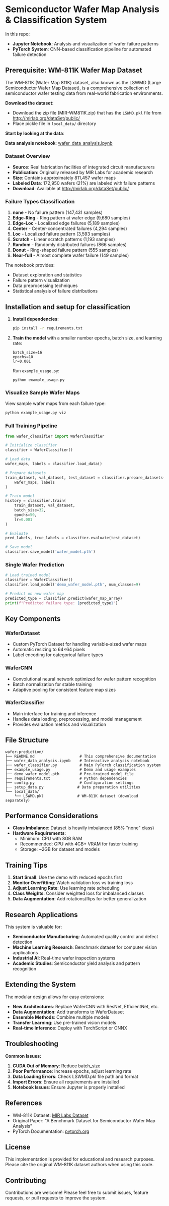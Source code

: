 # Semiconductor Wafer Map Analysis & Classification System

In this repo:
- **Jupyter Notebook**: Analysis and visualization of wafer failure patterns
- **PyTorch System**: CNN-based classification pipeline for automated failure detection

## Prerequisite: WM-811K Wafer Map Dataset

The WM-811K (Wafer Map 811K) dataset, also known as the LSWMD (Large Semiconductor Wafer Map Dataset), 
is a comprehensive collection of semiconductor wafer testing data from real-world fabrication environments.

**Download the dataset**:
- Download the zip file (MIR-WM811K.zip) that has the `LSWMD.pkl` file from http://mirlab.org/dataSet/public/  
- Place pickle file in `local_data/` directory

**Start by looking at the data**:

**Data analysis notebook**: <a href="https://github.com/veloduff/wafer-prediction/blob/main/wafer_data_analysis.ipynb">wafer_data_analysis.ipynb</a>

### Dataset Overview

- **Source**: Real fabrication facilities of integrated circuit manufacturers
- **Publication**: Originally released by MIR Labs for academic research
- **Size**: Contains approximately 811,457 wafer maps
- **Labeled Data**: 172,950 wafers (21%) are labeled with failure patterns
- **Download**: Available at http://mirlab.org/dataSet/public/

### Failure Types Classification

1. **none** - No failure pattern (147,431 samples)
2. **Edge-Ring** - Ring pattern at wafer edge (9,680 samples)  
3. **Edge-Loc** - Localized edge failures (5,189 samples)
4. **Center** - Center-concentrated failures (4,294 samples)
5. **Loc** - Localized failure pattern (3,593 samples)
6. **Scratch** - Linear scratch patterns (1,193 samples)
7. **Random** - Randomly distributed failures (866 samples)
8. **Donut** - Ring-shaped failure pattern (555 samples)
9. **Near-full** - Almost complete wafer failure (149 samples)

The notebook provides:
- Dataset exploration and statistics
- Failure pattern visualization
- Data preprocessing techniques
- Statistical analysis of failure distributions


## Installation and setup for classification

1. **Install dependencies**:
   ```bash
   pip install -r requirements.txt
   ```

1. **Train the model** with a smaller number epochs, batch size, and learning rate:
   ``` 
   batch_size=16
   epochs=10    
   lr=0.001
   ```

   Run `example_usage.py`:
   ```
   python example_usage.py
   ```

### Visualize Sample Wafer Maps

View sample wafer maps from each failure type:

```python
python example_usage.py viz
```

### Full Training Pipeline

```python
from wafer_classifier import WaferClassifier

# Initialize classifier
classifier = WaferClassifier()

# Load data
wafer_maps, labels = classifier.load_data()

# Prepare datasets
train_dataset, val_dataset, test_dataset = classifier.prepare_datasets(
    wafer_maps, labels
)

# Train model
history = classifier.train(
    train_dataset, val_dataset,
    batch_size=32,
    epochs=50,
    lr=0.001
)

# Evaluate
pred_labels, true_labels = classifier.evaluate(test_dataset)

# Save model
classifier.save_model('wafer_model.pth')
```

### Single Wafer Prediction

```python
# Load trained model
classifier = WaferClassifier()
classifier.load_model('demo_wafer_model.pth', num_classes=9)

# Predict on new wafer map
predicted_type = classifier.predict(wafer_map_array)
print(f"Predicted failure type: {predicted_type}")
```



## Key Components

### WaferDataset
- Custom PyTorch Dataset for handling variable-sized wafer maps
- Automatic resizing to 64×64 pixels
- Label encoding for categorical failure types

### WaferCNN
- Convolutional neural network optimized for wafer pattern recognition
- Batch normalization for stable training
- Adaptive pooling for consistent feature map sizes

### WaferClassifier
- Main interface for training and inference
- Handles data loading, preprocessing, and model management
- Provides evaluation metrics and visualization

## File Structure

```
wafer-prediction/
├── README.md                    # This comprehensive documentation
├── wafer_data_analysis.ipynb    # Interactive analysis notebook
├── wafer_classifier.py          # Main PyTorch classification system
├── example_usage.py             # Demo and usage examples
├── demo_wafer_model.pth         # Pre-trained model file
├── requirements.txt             # Python dependencies
├── config.py                    # Configuration settings
├── setup_data.py               # Data preparation utilities
└── local_data/
    └── LSWMD.pkl               # WM-811K dataset (download separately)
```

## Performance Considerations

- **Class Imbalance**: Dataset is heavily imbalanced (85% "none" class)
- **Hardware Requirements**: 
  - Minimum: CPU with 8GB RAM
  - Recommended: GPU with 4GB+ VRAM for faster training
  - Storage: ~2GB for dataset and models

## Training Tips

1. **Start Small**: Use the demo with reduced epochs first
2. **Monitor Overfitting**: Watch validation loss vs training loss
3. **Adjust Learning Rate**: Use learning rate scheduling
4. **Class Weights**: Consider weighted loss for imbalanced classes
5. **Data Augmentation**: Add rotations/flips for better generalization

## Research Applications

This system is valuable for:
- **Semiconductor Manufacturing**: Automated quality control and defect detection
- **Machine Learning Research**: Benchmark dataset for computer vision applications
- **Industrial AI**: Real-time wafer inspection systems
- **Academic Studies**: Semiconductor yield analysis and pattern recognition

## Extending the System

The modular design allows for easy extensions:
- **New Architectures**: Replace WaferCNN with ResNet, EfficientNet, etc.
- **Data Augmentation**: Add transforms to WaferDataset
- **Ensemble Methods**: Combine multiple models
- **Transfer Learning**: Use pre-trained vision models
- **Real-time Inference**: Deploy with TorchScript or ONNX

## Troubleshooting

**Common Issues:**

1. **CUDA Out of Memory**: Reduce batch_size
2. **Poor Performance**: Increase epochs, adjust learning rate
3. **Data Loading Errors**: Check LSWMD.pkl file path and format
4. **Import Errors**: Ensure all requirements are installed
5. **Notebook Issues**: Ensure Jupyter is properly installed

## References

- WM-811K Dataset: [MIR Labs Dataset](http://mirlab.org/dataSet/public/)
- Original Paper: "A Benchmark Dataset for Semiconductor Wafer Map Analysis"
- PyTorch Documentation: [pytorch.org](https://pytorch.org/)

## License

This implementation is provided for educational and research purposes. Please cite the original WM-811K dataset authors when using this code.

## Contributing

Contributions are welcome! Please feel free to submit issues, feature requests, or pull requests to improve the system.
